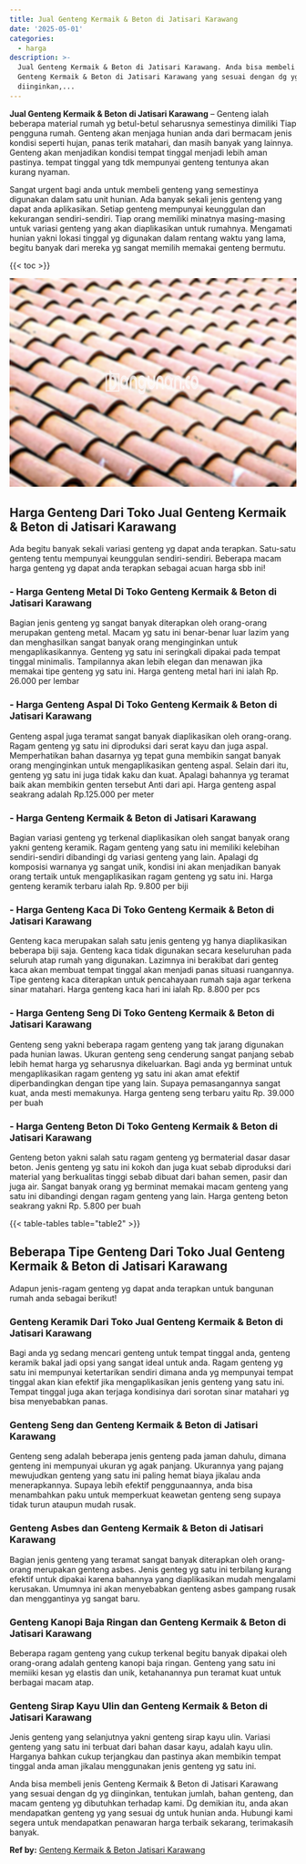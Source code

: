 ```yaml
---
title: Jual Genteng Kermaik & Beton di Jatisari Karawang
date: '2025-05-01'
categories:
  - harga
description: >-
  Jual Genteng Kermaik & Beton di Jatisari Karawang. Anda bisa membeli jenis
  Genteng Kermaik & Beton di Jatisari Karawang yang sesuai dengan dg yg
  diinginkan,...
---
```


**Jual Genteng Kermaik & Beton di Jatisari Karawang** – Genteng ialah beberapa material rumah yg betul-betul seharusnya semestinya dimiliki Tiap pengguna rumah. Genteng akan menjaga hunian anda dari bermacam jenis kondisi seperti hujan, panas terik matahari, dan masih banyak yang lainnya. Genteng akan menjadikan kondisi tempat tinggal menjadi lebih aman pastinya. tempat tinggal yang tdk mempunyai genteng tentunya akan kurang nyaman.

Sangat urgent bagi anda untuk membeli genteng yang semestinya digunakan dalam satu unit hunian. Ada banyak sekali jenis genteng yang dapat anda aplikasikan. Setiap genteng mempunyai keunggulan dan kekurangan sendiri-sendiri. Tiap orang memiliki minatnya masing-masing untuk variasi genteng yang akan diaplikasikan untuk rumahnya. Mengamati hunian yakni lokasi tinggal yg digunakan dalam rentang waktu yang lama, begitu banyak dari mereka yg sangat memilih memakai genteng bermutu.

{{< toc >}}

![Jual Genteng Kermaik & Beton di Jatisari Karawang](/images/genteng-minimalis-murah31.png)

## Harga Genteng Dari Toko Jual Genteng Kermaik & Beton di Jatisari Karawang

Ada begitu banyak sekali variasi genteng yg dapat anda terapkan. Satu-satu genteng tentu mempunyai keunggulan sendiri-sendiri. Beberapa macam harga genteng yg dapat anda terapkan sebagai acuan harga sbb ini!

### \- Harga Genteng Metal Di Toko Genteng Kermaik & Beton di Jatisari Karawang

Bagian jenis genteng yg sangat banyak diterapkan oleh orang-orang merupakan genteng metal. Macam yg satu ini benar-benar luar lazim yang dan menghasilkan sangat banyak orang menginginkan untuk mengaplikasikannya. Genteng yg satu ini seringkali dipakai pada tempat tinggal minimalis. Tampilannya akan lebih elegan dan menawan jika memakai tipe genteng yg satu ini. Harga genteng metal hari ini ialah Rp. 26.000 per lembar

### \- Harga Genteng Aspal Di Toko Genteng Kermaik & Beton di Jatisari Karawang

Genteng aspal juga teramat sangat banyak diaplikasikan oleh orang-orang. Ragam genteng yg satu ini diproduksi dari serat kayu dan juga aspal. Memperhatikan bahan dasarnya yg tepat guna membikin sangat banyak orang menginginkan untuk mengaplikasikan genteng aspal. Selain dari itu, genteng yg satu ini juga tidak kaku dan kuat. Apalagi bahannya yg teramat baik akan membikin genten tersebut Anti dari api. Harga genteng aspal seakrang adalah Rp.125.000 per meter

### \- Harga Genteng Kermaik & Beton di Jatisari Karawang

Bagian variasi genteng yg terkenal diaplikasikan oleh sangat banyak orang yakni genteng keramik. Ragam genteng yang satu ini memiliki kelebihan sendiri-sendiri dibandingi dg variasi genteng yang lain. Apalagi dg komposisi warnanya yg sangat unik, kondisi ini akan menjadikan banyak orang tertaik untuk mengaplikasikan ragam genteng yg satu ini. Harga genteng keramik terbaru ialah Rp. 9.800 per biji

### \- Harga Genteng Kaca Di Toko Genteng Kermaik & Beton di Jatisari Karawang

Genteng kaca merupakan salah satu jenis genteng yg hanya diaplikasikan beberapa biji saja. Genteng kaca tidak digunakan secara keseluruhan pada seluruh atap rumah yang digunakan. Lazimnya ini berakibat dari genteg kaca akan membuat tempat tinggal akan menjadi panas situasi ruangannya. Tipe genteng kaca diterapkan untuk pencahayaan rumah saja agar terkena sinar matahari. Harga genteng kaca hari ini ialah Rp. 8.800 per pcs

### \- Harga Genteng Seng Di Toko Genteng Kermaik & Beton di Jatisari Karawang

Genteng seng yakni beberapa ragam genteng yang tak jarang digunakan pada hunian lawas. Ukuran genteng seng cenderung sangat panjang sebab lebih hemat harga yg seharusnya dikeluarkan. Bagi anda yg berminat untuk mengaplikasikan ragam genteng yg satu ini akan amat efektif diperbandingkan dengan tipe yang lain. Supaya pemasangannya sangat kuat, anda mesti memakunya. Harga genteng seng terbaru yaitu Rp. 39.000 per buah

### \- Harga Genteng Beton Di Toko Genteng Kermaik & Beton di Jatisari Karawang

Genteng beton yakni salah satu ragam genteng yg bermaterial dasar dasar beton. Jenis genteng yg satu ini kokoh dan juga kuat sebab diproduksi dari material yang berkualitas tinggi sebab dibuat dari bahan semen, pasir dan juga air. Sangat banyak orang yg berminat memakai macam genteng yang satu ini dibandingi dengan ragam genteng yang lain. Harga genteng beton seakrang yakni Rp. 5.800 per buah

{{< table-tables table="table2" >}}

## Beberapa Tipe Genteng Dari Toko Jual Genteng Kermaik & Beton di Jatisari Karawang

Adapun jenis-ragam genteng yg dapat anda terapkan untuk bangunan rumah anda sebagai berikut!

### Genteng Keramik Dari Toko Jual Genteng Kermaik & Beton di Jatisari Karawang

Bagi anda yg sedang mencari genteng untuk tempat tinggal anda, genteng keramik bakal jadi opsi yang sangat ideal untuk anda. Ragam genteng yg satu ini mempunyai ketertarikan sendiri dimana anda yg mempunyai tempat tinggal akan kian efektif jika mengaplikasikan jenis genteng yang satu ini. Tempat tinggal juga akan terjaga kondisinya dari sorotan sinar matahari yg bisa menyebabkan panas.

### Genteng Seng dan Genteng Kermaik & Beton di Jatisari Karawang

Genteng seng adalah beberapa jenis genteng pada jaman dahulu, dimana genteng ini mempunyai ukuran yg agak panjang. Ukurannya yang pajang mewujudkan genteng yang satu ini paling hemat biaya jikalau anda menerapkannya. Supaya lebih efektif penggunaannya, anda bisa menambahkan paku untuk memperkuat keawetan genteng seng supaya tidak turun ataupun mudah rusak.

### Genteng Asbes dan Genteng Kermaik & Beton di Jatisari Karawang

Bagian jenis genteng yang teramat sangat banyak diterapkan oleh orang-orang merupakan genteng asbes. Jenis genteg yg satu ini terbilang kurang efektif untuk dipakai karena bahannya yang diaplikasikan mudah mengalami kerusakan. Umumnya ini akan menyebabkan genteng asbes gampang rusak dan menggantinya yg sangat baru.

### Genteng Kanopi Baja Ringan dan Genteng Kermaik & Beton di Jatisari Karawang

Beberapa ragam genteng yang cukup terkenal begitu banyak dipakai oleh orang-orang adalah genteng kanopi baja ringan. Genteng yang satu ini memiiki kesan yg elastis dan unik, ketahanannya pun teramat kuat untuk berbagai macam atap.

### Genteng Sirap Kayu Ulin dan Genteng Kermaik & Beton di Jatisari Karawang

Jenis genteng yang selanjutnya yakni genteng sirap kayu ulin. Variasi genteng yang satu ini terbuat dari bahan dasar kayu, adalah kayu ulin. Harganya bahkan cukup terjangkau dan pastinya akan membikin tempat tinggal anda aman jikalau menggunakan jenis genteng yg satu ini.

Anda bisa membeli jenis Genteng Kermaik & Beton di Jatisari Karawang yang sesuai dengan dg yg diinginkan, tentukan jumlah, bahan genteng, dan macam genteng yg dibutuhkan terhadap kami. Dg demikian itu, anda akan mendapatkan genteng yg yang sesuai dg untuk hunian anda. Hubungi kami segera untuk mendapatkan penawaran harga terbaik sekarang, terimakasih banyak.

**Ref by:**  [Genteng Kermaik & Beton  Jatisari Karawang](https://id.wikipedia.org/wiki/Genteng)
